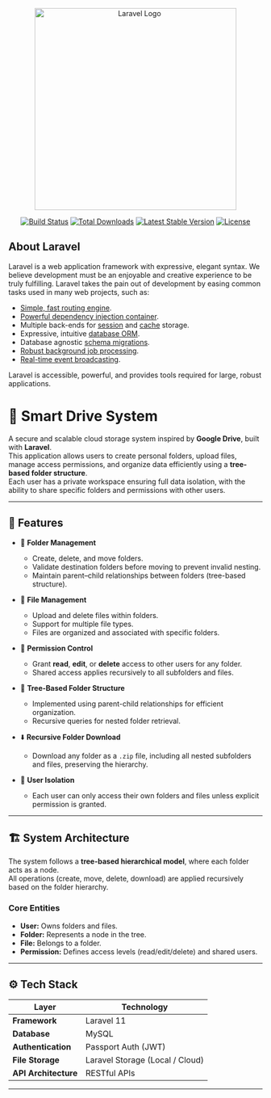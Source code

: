 <p align="center"><a href="https://laravel.com" target="_blank"><img src="https://raw.githubusercontent.com/laravel/art/master/logo-lockup/5%20SVG/2%20CMYK/1%20Full%20Color/laravel-logolockup-cmyk-red.svg" width="400" alt="Laravel Logo"></a></p>

<p align="center">
<a href="https://github.com/laravel/framework/actions"><img src="https://github.com/laravel/framework/workflows/tests/badge.svg" alt="Build Status"></a>
<a href="https://packagist.org/packages/laravel/framework"><img src="https://img.shields.io/packagist/dt/laravel/framework" alt="Total Downloads"></a>
<a href="https://packagist.org/packages/laravel/framework"><img src="https://img.shields.io/packagist/v/laravel/framework" alt="Latest Stable Version"></a>
<a href="https://packagist.org/packages/laravel/framework"><img src="https://img.shields.io/packagist/l/laravel/framework" alt="License"></a>
</p>

## About Laravel

Laravel is a web application framework with expressive, elegant syntax. We believe development must be an enjoyable and creative experience to be truly fulfilling. Laravel takes the pain out of development by easing common tasks used in many web projects, such as:

- [Simple, fast routing engine](https://laravel.com/docs/routing).
- [Powerful dependency injection container](https://laravel.com/docs/container).
- Multiple back-ends for [session](https://laravel.com/docs/session) and [cache](https://laravel.com/docs/cache) storage.
- Expressive, intuitive [database ORM](https://laravel.com/docs/eloquent).
- Database agnostic [schema migrations](https://laravel.com/docs/migrations).
- [Robust background job processing](https://laravel.com/docs/queues).
- [Real-time event broadcasting](https://laravel.com/docs/broadcasting).

Laravel is accessible, powerful, and provides tools required for large, robust applications.

# 🧠 Smart Drive System

A secure and scalable cloud storage system inspired by **Google Drive**, built with **Laravel**.  
This application allows users to create personal folders, upload files, manage access permissions, and organize data efficiently using a **tree-based folder structure**.  
Each user has a private workspace ensuring full data isolation, with the ability to share specific folders and permissions with other users.

---

## 🚀 Features

- 📁 **Folder Management**
  - Create, delete, and move folders.
  - Validate destination folders before moving to prevent invalid nesting.
  - Maintain parent–child relationships between folders (tree-based structure).

- 📂 **File Management**
  - Upload and delete files within folders.
  - Support for multiple file types.
  - Files are organized and associated with specific folders.

- 🔐 **Permission Control**
  - Grant **read**, **edit**, or **delete** access to other users for any folder.
  - Shared access applies recursively to all subfolders and files.

- 🌲 **Tree-Based Folder Structure**
  - Implemented using parent-child relationships for efficient organization.
  - Recursive queries for nested folder retrieval.

- ⬇️ **Recursive Folder Download**
  - Download any folder as a `.zip` file, including all nested subfolders and files, preserving the hierarchy.

- 👥 **User Isolation**
  - Each user can only access their own folders and files unless explicit permission is granted.

---

## 🏗️ System Architecture

The system follows a **tree-based hierarchical model**, where each folder acts as a node.  
All operations (create, move, delete, download) are applied recursively based on the folder hierarchy.

### Core Entities
- **User:** Owns folders and files.  
- **Folder:** Represents a node in the tree.  
- **File:** Belongs to a folder.  
- **Permission:** Defines access levels (read/edit/delete) and shared users.

---

## ⚙️ Tech Stack

| Layer | Technology |
|-------|-------------|
| **Framework** | Laravel 11 |
| **Database** | MySQL |
| **Authentication** | Passport Auth (JWT) |
| **File Storage** | Laravel Storage (Local / Cloud) |
| **API Architecture** | RESTful APIs |


---
